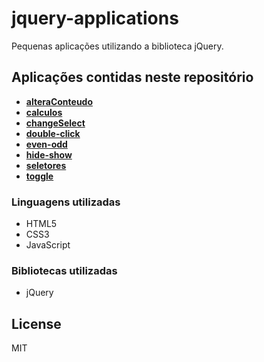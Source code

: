 # jquery-applications
Pequenas aplicações utilizando a biblioteca jQuery.

## Aplicações contidas neste repositório
- __[alteraConteudo](aplicacoes/alteraConteudo)__
- __[calculos](aplicacoes/calculos)__
- __[changeSelect](aplicacoes/changeSelect)__
- __[double-click](aplicacoes/double-click)__
- __[even-odd](aplicacoes/even-odd)__
- __[hide-show](aplicacoes/hide-show)__
- __[seletores](aplicacoes/seletores)__
- __[toggle](aplicacoes/toggle)__

### Linguagens utilizadas
* HTML5
* CSS3
* JavaScript

### Bibliotecas utilizadas
* jQuery


License
----
MIT